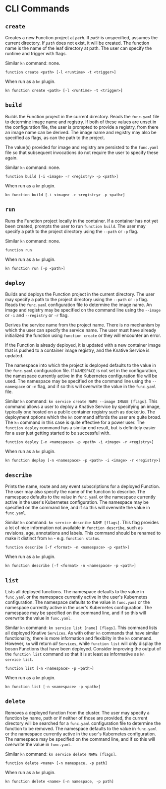 # CLI Commands

## `create`

Creates a new Function project at _`path`_. If _`path`_ is unspecified, assumes the current directory. If _`path`_ does not exist, it will be created. The function name is the name of the leaf directory at path. The user can specify the runtime and trigger with flags.

Similar `kn` command: none.

```console
function create <path> [-l <runtime> -t <trigger>]
```

When run as a `kn` plugin.

```console
kn function create <path> [-l <runtime> -t <trigger>]
```

## `build`

Builds the Function project in the current directory. Reads the `func.yaml` file to determine image name and registry. If both of these values are unset in the configuration file, the user is prompted to provide a registry, from there an image name can be derived. The image name and registry may also be specified as flags, as can the path to the project.

The value(s) provided for image and registry are persisted to the `func.yaml` file so that subsequent invocations do not require the user to specify these again.

Similar `kn` command: none.

```console
function build [-i <image> -r <registry> -p <path>]
```

When run as a `kn` plugin.

```console
kn function build [-i <image> -r <registry> -p <path>]
```

## `run`

Runs the Function project locally in the container. If a container has not yet been created, prompts the user to run `function build`.  The user may specify a path to the project directory using the `--path` or `-p` flag.

Similar `kn` command: none.

```console
function run
```

When run as a `kn` plugin.

```console
kn function run [-p <path>]
```

## `deploy`

Builds and deploys the Function project in the current directory. The user may specify a path to the project directory using the `--path` or `-p` flag. Reads the `func.yaml` configuration file to determine the image name. An image and registry may be specified on the command line using the  `--image` or `-i` and `--registry` or `-r` flag.

Derives the service name from the project name. There is no mechanism by which the user can specify the service name. The user must have already initialized the  function using `function create` or they will encounter an error.

If the Function is already deployed, it is updated with a new container image that is pushed to a
container image registry, and the Knative Service is updated.

The namespace into which the project is deployed defaults to the value in the `func.yaml` configuration file. If `NAMESPACE` is not set in the configuration, the namespace currently active in the Kubernetes configuration file will be used. The namespace may be specified on the command line using the `--namespace` or `-n` flag, and if so this will overwrite the value in the `func.yaml` file.

Similar `kn` command: `kn service create NAME --image IMAGE [flags]`. This command allows a user to deploy a Knative Service by specifying an image, typically one hosted on a public container registry such as docker.io. The deployment options which the `kn` command affords the user are quite broad. The `kn` command in this case is quite effective for a power user. The `function deploy` command has a similar end result, but is definitely easier for a user just getting started to be successful with.

```console
function deploy [-n <namespace> -p <path> -i <image> -r <registry>]
```

When run as a `kn` plugin.

```console
kn function deploy [-n <namespace> -p <path> -i <image> -r <registry>]
```

## `describe`

Prints the name, route and any event subscriptions for a deployed Function. The user may also specify the name of the function to describe. The namespace defaults to the value in `func.yaml` or the namespace currently active in the user's Kubernetes configuration. The namespace may be specified on the command line, and if so this will overwrite the value in `func.yaml`.

Similar `kn` command: `kn service describe NAME [flags]`. This flag provides a lot of nice information not available in `function describe`, such as revisions, age, annotations and labels. This command should be renamed to make it distinct from `kn` - e.g. `function status`.

```console
function describe [-f <format> -n <namespace> -p <path>]
```

When run as a `kn` plugin.

```console
kn function describe [-f <format> -n <namespace> -p <path>]
```

## `list`

Lists all deployed functions. The namespace defaults to the value in `func.yaml` or the namespace currently active in the user's Kubernetes configuration. The namespace defaults to the value in `func.yaml` or the namespace currently active in the user's Kubernetes configuration. The namespace may be specified on the command line, and if so this will overwrite the value in `func.yaml`.

Similar `kn` command: `kn service list [name] [flags]`. This command lists all deployed Knative `Services`. As with other `kn` commands that have similar functionality, there is more information and flexibilty in the `kn` command. However, `kn` will return _all_ `Services`, while `function list` will only display the boson Functions that have been deployed. Consider improving the output of the `function list` command so that it is at least as informative as `kn service list`.

```console
function list [-n <namespace> -p <path>]
```

When run as a `kn` plugin.

```console
kn function list [-n <namespace> -p <path>]
```

## `delete`

Removes a deployed function from the cluster. The user may specify a function by name, path or if neither of those are provided, the current directory will be searched for a `func.yaml` configuration file to determine the function to be removed. The namespace defaults to the value in `func.yaml` or the namespace currently active in the user's Kubernetes configuration. The namespace may be specified on the command line, and if so this will overwrite the value in `func.yaml`.

Similar `kn` command: `kn service delete NAME [flags]`.

```console
function delete <name> [-n namespace, -p path]
```

When run as a `kn` plugin.

```console
kn function delete <name> [-n namespace, -p path]
```
